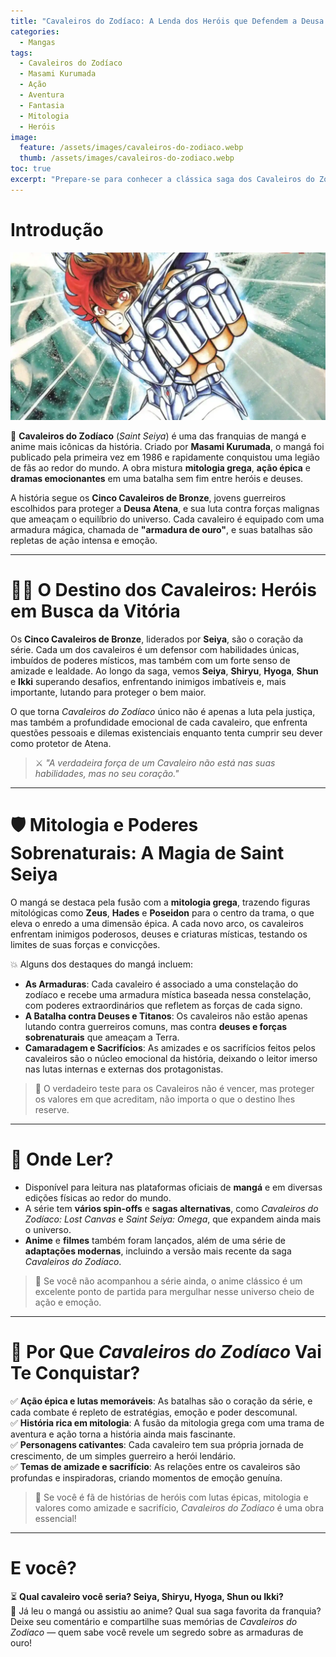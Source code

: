 ```yaml
---
title: "Cavaleiros do Zodíaco: A Lenda dos Heróis que Defendem a Deusa Atena"
categories:
  - Mangas
tags:
  - Cavaleiros do Zodíaco
  - Masami Kurumada
  - Ação
  - Aventura
  - Fantasia
  - Mitologia
  - Heróis
image:
  feature: /assets/images/cavaleiros-do-zodiaco.webp
  thumb: /assets/images/cavaleiros-do-zodiaco.webp
toc: true
excerpt: "Prepare-se para conhecer a clássica saga dos Cavaleiros do Zodíaco, onde coragem, amizade e lutas épicas se entrelaçam em uma batalha divina pela proteção da Deusa Atena. Uma das histórias mais marcantes do mangá!"
---
```


# Introdução

![Arte promocional de Cavaleiros do Zodíaco com os Cavaleiros em ação.](/assets/images/cavaleiros-do-zodiaco.webp)

🌟 **Cavaleiros do Zodíaco** (*Saint Seiya*) é uma das franquias de mangá e anime mais icônicas da história. Criado por **Masami Kurumada**, o mangá foi publicado pela primeira vez em 1986 e rapidamente conquistou uma legião de fãs ao redor do mundo. A obra mistura **mitologia grega**, **ação épica** e **dramas emocionantes** em uma batalha sem fim entre heróis e deuses.

A história segue os **Cinco Cavaleiros de Bronze**, jovens guerreiros escolhidos para proteger a **Deusa Atena**, e sua luta contra forças malignas que ameaçam o equilíbrio do universo. Cada cavaleiro é equipado com uma armadura mágica, chamada de **"armadura de ouro"**, e suas batalhas são repletas de ação intensa e emoção.

---

# 🦸‍♂️ O Destino dos Cavaleiros: Heróis em Busca da Vitória

Os **Cinco Cavaleiros de Bronze**, liderados por **Seiya**, são o coração da série. Cada um dos cavaleiros é um defensor com habilidades únicas, imbuídos de poderes místicos, mas também com um forte senso de amizade e lealdade. Ao longo da saga, vemos **Seiya**, **Shiryu**, **Hyoga**, **Shun** e **Ikki** superando desafios, enfrentando inimigos imbatíveis e, mais importante, lutando para proteger o bem maior.

O que torna *Cavaleiros do Zodíaco* único não é apenas a luta pela justiça, mas também a profundidade emocional de cada cavaleiro, que enfrenta questões pessoais e dilemas existenciais enquanto tenta cumprir seu dever como protetor de Atena.

> ⚔️ *"A verdadeira força de um Cavaleiro não está nas suas habilidades, mas no seu coração."*

---

# 🛡️ Mitologia e Poderes Sobrenaturais: A Magia de Saint Seiya

O mangá se destaca pela fusão com a **mitologia grega**, trazendo figuras mitológicas como **Zeus**, **Hades** e **Poseidon** para o centro da trama, o que eleva o enredo a uma dimensão épica. A cada novo arco, os cavaleiros enfrentam inimigos poderosos, deuses e criaturas místicas, testando os limites de suas forças e convicções.

💥 Alguns dos destaques do mangá incluem:

- **As Armaduras**: Cada cavaleiro é associado a uma constelação do zodíaco e recebe uma armadura mística baseada nessa constelação, com poderes extraordinários que refletem as forças de cada signo.
- **A Batalha contra Deuses e Titanos**: Os cavaleiros não estão apenas lutando contra guerreiros comuns, mas contra **deuses e forças sobrenaturais** que ameaçam a Terra.
- **Camaradagem e Sacrifícios**: As amizades e os sacrifícios feitos pelos cavaleiros são o núcleo emocional da história, deixando o leitor imerso nas lutas internas e externas dos protagonistas.

> 📜 O verdadeiro teste para os Cavaleiros não é vencer, mas proteger os valores em que acreditam, não importa o que o destino lhes reserve.

---

# 📲 Onde Ler?

- Disponível para leitura nas plataformas oficiais de **mangá** e em diversas edições físicas ao redor do mundo.  
- A série tem **vários spin-offs** e **sagas alternativas**, como *Cavaleiros do Zodíaco: Lost Canvas* e *Saint Seiya: Omega*, que expandem ainda mais o universo.
- **Anime** e **filmes** também foram lançados, além de uma série de **adaptações modernas**, incluindo a versão mais recente da saga *Cavaleiros do Zodíaco*.

> 🎥 Se você não acompanhou a série ainda, o anime clássico é um excelente ponto de partida para mergulhar nesse universo cheio de ação e emoção.

---

# 🌟 Por Que *Cavaleiros do Zodíaco* Vai Te Conquistar?

✅ **Ação épica e lutas memoráveis**: As batalhas são o coração da série, e cada combate é repleto de estratégias, emoção e poder descomunal.  
✅ **História rica em mitologia**: A fusão da mitologia grega com uma trama de aventura e ação torna a história ainda mais fascinante.  
✅ **Personagens cativantes**: Cada cavaleiro tem sua própria jornada de crescimento, de um simples guerreiro a herói lendário.  
✅ **Temas de amizade e sacrifício**: As relações entre os cavaleiros são profundas e inspiradoras, criando momentos de emoção genuína.

> 🎯 Se você é fã de histórias de heróis com lutas épicas, mitologia e valores como amizade e sacrifício, *Cavaleiros do Zodíaco* é uma obra essencial!

---

# E você?

⏳ **Qual cavaleiro você seria? Seiya, Shiryu, Hyoga, Shun ou Ikki?**  
📱 Já leu o mangá ou assistiu ao anime? Qual sua saga favorita da franquia?  
Deixe seu comentário e compartilhe suas memórias de *Cavaleiros do Zodíaco* — quem sabe você revele um segredo sobre as armaduras de ouro!
